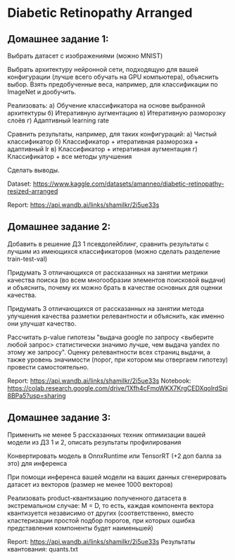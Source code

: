 # Diabetic Retinopathy Arranged

## Домашнее задание 1:

Выбрать датасет с изображениями (можно MNIST)
	
Выбрать архитектуру нейронной сети, подходящую для вашей конфигурации (лучше всего обучать на GPU компьютера), объяснить выбор. Взять предобученные веса, например, для классификации по ImageNet и дообучить.
	
Реализовать:
	а) Обучение классификатора на основе выбранной архитектуры
	б) Итеративную аугментацию
	в) Итеративную разморозку слоёв
	г) Адаптивный learning rate
	
Сравнить результаты, например, для таких конфигураций:
	а) Чистый классификатор
	б) Классификатор + итеративная разморозка + адаптивный lr
	в) Классификатор + итеративная аугментация
	г) Классификатор + все методы улучшения
	
Сделать выводы.

Dataset: https://www.kaggle.com/datasets/amanneo/diabetic-retinopathy-resized-arranged

Report: https://api.wandb.ai/links/shamilkr/2i5ue33s

## Домашнее задание 2:

Добавить в решение ДЗ 1 псевдолейблинг, сравнить результаты с лучшим из имеющихся классификаторов (можно сделать разделение train-test-val)
	
Придумать 3 отличающихся от рассказанных на занятии метрики качества поиска (во всем многообразии элементов поисковой выдачи) и объяснить, почему их можно брать в качестве основных для оценки качества. 
	
Придумать 3 отличающихся от рассказанных на занятии метода улучшения качества разметки релевантности и объяснить, как именно они улучшат качество.
	
Рассчитать p-value гипотезы "выдача google по запросу <выберите любой запрос> статистически значимо лучше, чем выдача yandex по этому же запросу". Оценку релевантности всех страниц выдачи, а также уровень значимости (порог, при котором мы отвергаем гипотезу) провести самостоятельно.

Report: https://api.wandb.ai/links/shamilkr/2i5ue33s
Notebook: https://colab.research.google.com/drive/1Xfh4cFmoWKX7KrgCEDXqolrdSpi8BPa5?usp=sharing

## Домашнее задание 3:

Применить не менее 5 рассказанных техник оптимизации вашей модели из ДЗ 1 и 2, описать результаты профилирования 
	
Конвертировать модель в OnnxRuntime или TensorRT (+2 доп балла за это) для инференса 
	
При помощи инференса вашей модели на ваших данных сгенерировать датасет из векторов (размер не менее 1000 векторов)
	
Реализовать product-квантизацию полученного датасета в экстремальном случае: M = D, то есть, каждая компонента вектора квантизуется независимо от других (соответственно, вместо кластеризации простой подбор порогов, при которых ошибка представления компоненты будет наименьшей)

Report: https://api.wandb.ai/links/shamilkr/2i5ue33s
Результаты квантования: quants.txt

